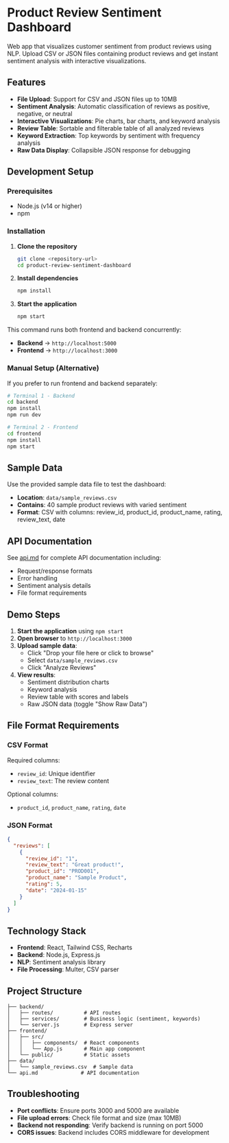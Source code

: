 # Product Review Sentiment Dashboard

Web app that visualizes customer sentiment from product reviews using NLP. Upload CSV or JSON files containing product reviews and get instant sentiment analysis with interactive visualizations.

## Features

- **File Upload**: Support for CSV and JSON files up to 10MB
- **Sentiment Analysis**: Automatic classification of reviews as positive, negative, or neutral
- **Interactive Visualizations**: Pie charts, bar charts, and keyword analysis
- **Review Table**: Sortable and filterable table of all analyzed reviews
- **Keyword Extraction**: Top keywords by sentiment with frequency analysis
- **Raw Data Display**: Collapsible JSON response for debugging

## Development Setup

### Prerequisites
- Node.js (v14 or higher)
- npm

### Installation

1. **Clone the repository**
   ```bash
   git clone <repository-url>
   cd product-review-sentiment-dashboard
   ```

2. **Install dependencies**
   ```bash
   npm install
   ```

3. **Start the application**
   ```bash
   npm start
   ```

This command runs both frontend and backend concurrently:
- **Backend** → `http://localhost:5000`
- **Frontend** → `http://localhost:3000`

### Manual Setup (Alternative)

If you prefer to run frontend and backend separately:

```bash
# Terminal 1 - Backend
cd backend
npm install
npm run dev

# Terminal 2 - Frontend  
cd frontend
npm install
npm start
```

## Sample Data

Use the provided sample data file to test the dashboard:
- **Location**: `data/sample_reviews.csv`
- **Contains**: 40 sample product reviews with varied sentiment
- **Format**: CSV with columns: review_id, product_id, product_name, rating, review_text, date

## API Documentation

See [api.md](./api.md) for complete API documentation including:
- Request/response formats
- Error handling
- Sentiment analysis details
- File format requirements

## Demo Steps

1. **Start the application** using `npm start`
2. **Open browser** to `http://localhost:3000`
3. **Upload sample data**:
   - Click "Drop your file here or click to browse"
   - Select `data/sample_reviews.csv`
   - Click "Analyze Reviews"
4. **View results**:
   - Sentiment distribution charts
   - Keyword analysis
   - Review table with scores and labels
   - Raw JSON data (toggle "Show Raw Data")

## File Format Requirements

### CSV Format
Required columns:
- `review_id`: Unique identifier
- `review_text`: The review content

Optional columns:
- `product_id`, `product_name`, `rating`, `date`

### JSON Format
```json
{
  "reviews": [
    {
      "review_id": "1",
      "review_text": "Great product!",
      "product_id": "PROD001",
      "product_name": "Sample Product",
      "rating": 5,
      "date": "2024-01-15"
    }
  ]
}
```

## Technology Stack

- **Frontend**: React, Tailwind CSS, Recharts
- **Backend**: Node.js, Express.js
- **NLP**: Sentiment analysis library
- **File Processing**: Multer, CSV parser

## Project Structure

```
├── backend/
│   ├── routes/          # API routes
│   ├── services/        # Business logic (sentiment, keywords)
│   └── server.js        # Express server
├── frontend/
│   ├── src/
│   │   ├── components/  # React components
│   │   └── App.js       # Main app component
│   └── public/          # Static assets
├── data/
│   └── sample_reviews.csv  # Sample data
└── api.md              # API documentation
```

## Troubleshooting

- **Port conflicts**: Ensure ports 3000 and 5000 are available
- **File upload errors**: Check file format and size (max 10MB)
- **Backend not responding**: Verify backend is running on port 5000
- **CORS issues**: Backend includes CORS middleware for development
